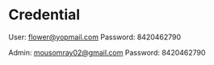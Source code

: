 # Credential
User: flower@yopmail.com
Password: 8420462790

Admin: mousomray02@gmail.com
Password: 8420462790
